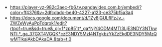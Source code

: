 - https://player-vz-982c3aec-fb6.tv.pandavideo.com.br/embed/?color=ff4376&v=2dfcdadc-be40-4227-a123-ce375bf5a3a4
- https://docs.google.com/document/d/1Zy8jGULflFzJv_-ZWZeWyAuPpTdqrxk1/edit?rtpof=true&sd=true&_gl=1*zp851t*_ga*NjY4ODM4MTI3LjE3NDY3NTkwNTI.*_ga_37GXT4VGQK*czE3NDY5MzI4NTgkbzYkZzEkdDE3NDY5MzQwMTIkajAkbDAkaDA.&tab=t.0
